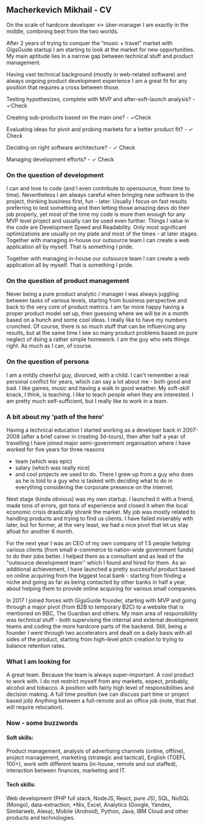 ## Macherkevich Mikhail - CV

On the scale of hardcore developer <-> über-manager I am exactly in the middle, combining best from the two worlds. 

After 2 years of trying to conquer the “music + travel” market with GigsGuide startup I am starting to look at the market for new opportunities.
My main aptitude lies in a narrow gap between technical stuff and product management.

Having vast technical background (mostly in web-related software) and always ongoing product development experience I am a great fit for any position that requires a cross between those. 

Testing hypothesizes, complete with MVP and after-soft-launch analysis?  - ✓Check

Creating sub-products based on the main one?  - ✓Check 

Evaluating ideas for pivot and probing markets for a better product fit?  - ✓ Check

Deciding on right software architecture?  - ✓ Check

Managing development efforts?  - ✓ Check


### On the question of development

I can and love to code (and I even contribute to opensource, from time to time). 
Nevertheless I am always careful when bringing new software to the project, thinking business first, fun - later.
Usually I focus on fast results preferring to test something and then letting those amazing devs do their job properly, yet most of the time my code is more then enough for any MVP level project and usually can be used even further. 
Things I value in the code are Development Speed and Readability. Only most significant optimizations are usually on my plate and most of the times - at later stages. Together with managing in-house our outsource team I can create a web application all by myself. That is something I pride.

Together with managing in-house our outsource team I can create a web application all by myself. That is something I pride. 

### On the question of product management

Never being a pure product analytic / manager I was always juggling between tasks of various levels, starting from business perspective and back to the very core of product metrics. I am far more happy having a proper product model set up, then guessing where we will be in a month based on a hunch and some cool ideas. I really like to have my numbers crunched. Of course, there is so much stuff that can be influencing any results, but at the same time I see so many product problems based on pure neglect of doing a rather simple homework. 
I am the guy who sets things right. As much as I can, of course. 

### On the question of persona

I am a mildly cheerful guy, divorced, with a child. I can't remember a real personal conflict for years, which can say a lot about me - both good and bad. I like games, music and having a walk in good weather. My soft-skill knack, I think, is teaching. I like to teach people when they are interested. I am pretty much self-sufficient, but I really like to work in a team. 


### A bit about my 'path of the hero'

Having a technical education I started working as a developer back in 2007-2008 (after a brief career in creating 3d-tours), then after half a year of travelling I have joined major semi-government organisation where I have worked for five years for three reasons 
- team (which was epic) 
- salary (which was really nice)
- and cool projects we used to do. 
There I grew up from a guy who does as he is told to a guy who is tasked with deciding what to do in everything considering the corporate presence on the internet.

Next stage (kinda obvious) was my own startup. I launched it with a friend, made tons of errors, got tons of experience and closed it when the local economic crisis drastically shrank the market. My job was mostly related to handling products and trying to find us clients. I have failed miserably with later, but for former, at the very least, we had a nice pivot that let us stay afloat for another 6 month. 

For the next year I was an CEO of my own company of 1.5 people helping various clients (from small e-commerce to nation-wide government funds) to do their jobs better. I helped them as a consultant and as lead of the "outsource development team'' which I found and hired for them. As an additional achievement, I have launched a pretty successful product based on online acquiring from the biggest local bank - starting from finding a niche and going as far as being contacted by other banks in half a year, about helping them to provide online acquiring for various small companies. 

In 2017 I joined forces with GigsGuide founder, starting with MVP and going through a major pivot (from B2B to temporary B2C) to a website that is mentioned on BBC, The Guardian and others. My main area of responsibility was technical stuff - both supervising the internal and external development teams and coding the more hardcore parts of the backend. Still, being a founder I went through two accelerators and dealt on a daily basis with all sides of the product, starting from high-level pitch creation to trying to balance retention rates. 

### What I am looking for

A great team. Because the team is always super-important. 
A cool product to work with. I do not restrict myself from any markets, expect, probably, alcohol and tobacco. 
A position with fairly high level of responsibilities and decision making. 
A full time position (we can discuss part time or project based job)
Anything between a full-remote and an office job (note, that that will require relocation). 

### Now - some buzzwords

#### Soft skills: 
Product management, analysis of advertising channels (online, offline), project management, marketing (strategic and tactical), English (TOEFL 100+), work with different teams (in-house, remote and out staffed), interaction between finances, marketing and IT.

#### Tech skills: 
Web development (PHP full stack, NodeJS, React, pure JS), SQL, NoSQL (Mongo), data-extraction, *Nix, Excel, Analytics (Google, Yandex, Similarweb, Alexa), Mobile (Android), Python, Java, IBM Cloud and other products and technologies.

